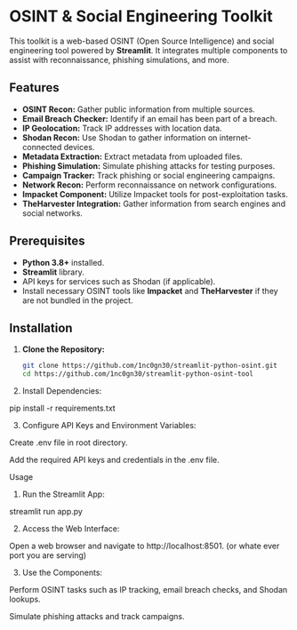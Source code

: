 # OSINT & Social Engineering Toolkit

This toolkit is a web-based OSINT (Open Source Intelligence) and social engineering tool powered by **Streamlit**. It integrates multiple components to assist with reconnaissance, phishing simulations, and more.

## Features

- **OSINT Recon:** Gather public information from multiple sources.
- **Email Breach Checker:** Identify if an email has been part of a breach.
- **IP Geolocation:** Track IP addresses with location data.
- **Shodan Recon:** Use Shodan to gather information on internet-connected devices.
- **Metadata Extraction:** Extract metadata from uploaded files.
- **Phishing Simulation:** Simulate phishing attacks for testing purposes.
- **Campaign Tracker:** Track phishing or social engineering campaigns.
- **Network Recon:** Perform reconnaissance on network configurations.
- **Impacket Component:** Utilize Impacket tools for post-exploitation tasks.
- **TheHarvester Integration:** Gather information from search engines and social networks.

## Prerequisites

- **Python 3.8+** installed.
- **Streamlit** library.
- API keys for services such as Shodan (if applicable).
- Install necessary OSINT tools like **Impacket** and **TheHarvester** if they are not bundled in the project.

## Installation

1. **Clone the Repository:**
   ```bash
   git clone https://github.com/1nc0gn30/streamlit-python-osint.git
   cd https://github.com/1nc0gn30/streamlit-python-osint-tool
2. Install Dependencies:

pip install -r requirements.txt


3. Configure API Keys and Environment Variables:

Create .env file in root directory.

Add the required API keys and credentials in the .env file.




Usage

1. Run the Streamlit App:

streamlit run app.py


2. Access the Web Interface:

Open a web browser and navigate to http://localhost:8501. (or whate ever port you are serving)



3. Use the Components:

Perform OSINT tasks such as IP tracking, email breach checks, and Shodan lookups.

Simulate phishing attacks and track campaigns.
